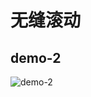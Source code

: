 # 无缝滚动

## demo-2

![demo-2](https://github.com/vxhly/web-demo/blob/master/demo-2/images/demo-2.png)
